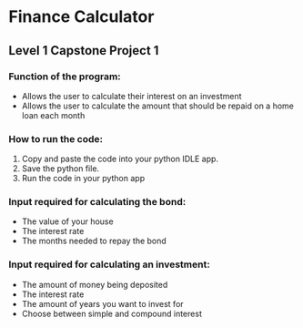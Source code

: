 # Finance Calculator
## Level 1 Capstone Project 1

### **Function of the program:**
- Allows the user to calculate their interest on an investment 
- Allows the user to calculate the amount that should be repaid on a home loan each month

### **How to run the code:**
1. Copy and paste the code into your python IDLE app.
2. Save the python file.
3. Run the code in your python app

### **Input required for calculating the bond:**
- The value of your house
- The interest rate
- The months needed to repay the bond

### **Input required for calculating an investment:**
- The amount of money being deposited
- The interest rate
- The amount of years you want to invest for
- Choose between simple and compound interest
